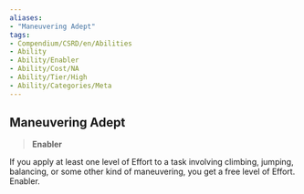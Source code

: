 ```yaml
---
aliases:
- "Maneuvering Adept"
tags:
- Compendium/CSRD/en/Abilities
- Ability
- Ability/Enabler
- Ability/Cost/NA
- Ability/Tier/High
- Ability/Categories/Meta
---
```


  
## Maneuvering Adept  
>**Enabler**
  
If you apply at least one level of Effort to a task involving climbing, jumping, balancing, or some other kind of maneuvering, you get a free level of Effort. Enabler.